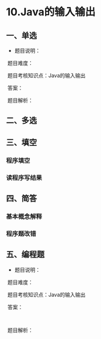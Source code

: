 # 10.Java的输入输出

## 一、单选

- 题目说明：​

​       题目难度：

​       题目考核知识点：Java的输入输出

​       答案：

​       题目解析：





## 二、多选



## 三、填空

### 程序填空





### 读程序写结果







## 四、简答

### 基本概念解释





### 程序题改错







## 五、编程题

- 题目说明：​ 

​       题目难度：

​       题目考核知识点：Java的输入输出

​       答案：

```java
  
```

​    题目解析：